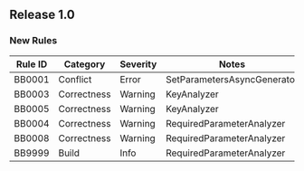 ﻿## Release 1.0

### New Rules
Rule ID | Category | Severity | Notes
--------|----------|----------|--------------------
BB0001 | Conflict | Error | SetParametersAsyncGenerator
BB0003 | Correctness | Warning | KeyAnalyzer
BB0005 | Correctness | Warning | KeyAnalyzer
BB0004 | Correctness | Warning | RequiredParameterAnalyzer
BB0008 | Correctness | Warning | RequiredParameterAnalyzer
BB9999 | Build | Info | RequiredParameterAnalyzer